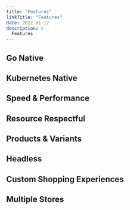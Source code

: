 ```yaml
---
title: "Features"
linkTitle: "Features"
date: 2022-01-12
description: >
  Features
---
```





## Go Native


## Kubernetes Native


## Speed &amp; Performance


## Resource Respectful


## Products &amp; Variants


## Headless


## Custom Shopping Experiences


## Multiple Stores

